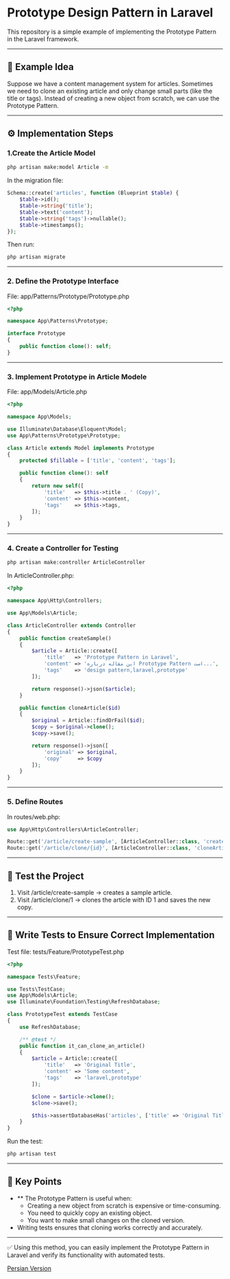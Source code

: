 # Prototype Design Pattern in Laravel
This repository is a simple example of implementing the Prototype Pattern in the Laravel framework.


---

## 📌 Example Idea
Suppose we have a content management system for articles.
Sometimes we need to clone an existing article and only change small parts (like the title or tags).
Instead of creating a new object from scratch, we can use the Prototype Pattern.

---

## ⚙️ Implementation Steps

### 1.Create the Article Model

```bash
php artisan make:model Article -m
```

In the migration file:

```php
Schema::create('articles', function (Blueprint $table) {
    $table->id();
    $table->string('title');
    $table->text('content');
    $table->string('tags')->nullable();
    $table->timestamps();
});
```
Then run:

```bash
php artisan migrate
```

---

### 2. Define the Prototype Interface
File: app/Patterns/Prototype/Prototype.php

```php
<?php

namespace App\Patterns\Prototype;

interface Prototype
{
    public function clone(): self;
}
```

---

### 3. Implement Prototype in Article Modele
File: app/Models/Article.php

```php
<?php

namespace App\Models;

use Illuminate\Database\Eloquent\Model;
use App\Patterns\Prototype\Prototype;

class Article extends Model implements Prototype
{
    protected $fillable = ['title', 'content', 'tags'];

    public function clone(): self
    {
        return new self([
            'title'   => $this->title . ' (Copy)',
            'content' => $this->content,
            'tags'    => $this->tags,
        ]);
    }
}
```

---

### 4. Create a Controller for Testing

```bash
php artisan make:controller ArticleController
```

In ArticleController.php:

```php
<?php

namespace App\Http\Controllers;

use App\Models\Article;

class ArticleController extends Controller
{
    public function createSample()
    {
        $article = Article::create([
            'title'   => 'Prototype Pattern in Laravel',
            'content' => 'این مقاله درباره Prototype Pattern است...',
            'tags'    => 'design pattern,laravel,prototype'
        ]);

        return response()->json($article);
    }

    public function cloneArticle($id)
    {
        $original = Article::findOrFail($id);
        $copy = $original->clone();
        $copy->save();

        return response()->json([
            'original' => $original,
            'copy'     => $copy
        ]);
    }
}
```

---

### 5. Define Routes
In routes/web.php:

```php
use App\Http\Controllers\ArticleController;

Route::get('/article/create-sample', [ArticleController::class, 'createSample']);
Route::get('/article/clone/{id}', [ArticleController::class, 'cloneArticle']);
```

---

## 🚀 Test the Project
1. Visit /article/create-sample → creates a sample article.
2. Visit /article/clone/1 → clones the article with ID 1 and saves the new copy.

---

## 🧪 Write Tests to Ensure Correct Implementation
Test file: tests/Feature/PrototypeTest.php
```php
<?php

namespace Tests\Feature;

use Tests\TestCase;
use App\Models\Article;
use Illuminate\Foundation\Testing\RefreshDatabase;

class PrototypeTest extends TestCase
{
    use RefreshDatabase;

    /** @test */
    public function it_can_clone_an_article()
    {
        $article = Article::create([
            'title'   => 'Original Title',
            'content' => 'Some content',
            'tags'    => 'laravel,prototype'
        ]);

        $clone = $article->clone();
        $clone->save();

        $this->assertDatabaseHas('articles', ['title' => 'Original Title (Copy)']);
    }
}
```

Run the test:

```bash
php artisan test
```

---

## 🔑 Key Points

- ** The Prototype Pattern is useful when:
  - Creating a new object from scratch is expensive or time-consuming.
  - You need to quickly copy an existing object.
  - You want to make small changes on the cloned version.
- Writing tests ensures that cloning works correctly and accurately.

---

✅ Using this method, you can easily implement the Prototype Pattern in Laravel and verify its functionality with automated tests.


[Persian Version](./README.fa.md)
